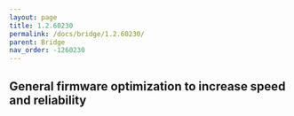 ```yaml
---
layout: page
title: 1.2.60230
permalink: /docs/bridge/1.2.60230/
parent: Bridge
nav_order: -1260230
---
```


## General firmware optimization to increase speed and reliability
